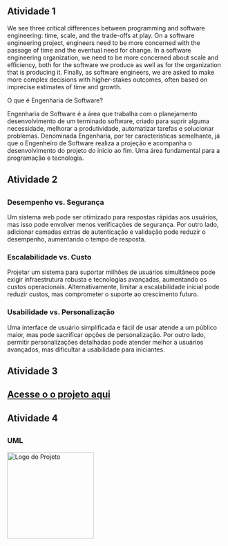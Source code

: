 <h2>Atividade 1 </h2>

We see three critical differences between programming and software engineering: time, scale, and the trade-offs at play. On a software engineering project, engineers need to be more concerned with the passage of time and the eventual need for change. In a software engineering organization, we need to be more concerned about scale and efficiency, both for the software we produce as well as for the organization that is producing it. Finally, as software engineers, we are asked to make more complex decisions with higher-stakes outcomes, often based on imprecise estimates of time and growth.

O que é Engenharia de Software?

Engenharia de Software é a área que trabalha com o planejamento desenvolvimento de um terminado software, criado para suprir alguma necessidade, melhorar a produtividade, automatizar tarefas e solucionar problemas. Denominada Engenharia, por ter características semelhante, já que o Engenheiro de Software realiza a projeção e acompanha o desenvolvimento do projeto do inicio ao fim. Uma área fundamental para a programação e tecnologia.


<h2>Atividade 2<h2>

<h3> Desempenho vs. Segurança </h3>

Um sistema web pode ser otimizado para respostas rápidas aos usuários, mas isso pode envolver menos verificações de segurança. Por outro lado, adicionar camadas extras de autenticação e validação pode reduzir o desempenho, aumentando o tempo de resposta.

<h3>Escalabilidade vs. Custo</h3>

Projetar um sistema para suportar milhões de usuários simultâneos pode exigir infraestrutura robusta e tecnologias avançadas, aumentando os custos operacionais. Alternativamente, limitar a escalabilidade inicial pode reduzir custos, mas comprometer o suporte ao crescimento futuro.

<h3>Usabilidade vs. Personalização</h3>

Uma interface de usuário simplificada e fácil de usar atende a um público maior, mas pode sacrificar opções de personalização. Por outro lado, permitir personalizações detalhadas pode atender melhor a usuários avançados, mas dificultar a usabilidade para iniciantes.

<h2>Atividade 3<h2>

<a href="[https://exemplo.com](https://github.com/jaupventur/bertoti/tree/main/EngSW/ExercicioAula/ExercicioAula)" target="_blank">Acesse o o projeto aqui</a>


<h2>Atividade 4<h2>

<h3> UML </h3>

<img src="[imagens/logo.png](https://github.com/jaupventur/bertoti/commit/849930b8e0cc3291d0f3db40d2577c0276b59403)" alt="Logo do Projeto" width="200">

